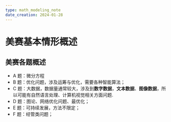 ```yaml
---
type: math_modeling_note
date_creation: 2024-01-28
---
```

# 美赛基本情形概述
## 美赛各题概述
- A 题：微分方程
- B 题：优化问题，涉及运筹与优化，需要各种智能算法；
- C 题：大数据，数据量通常较大，涉及到**数字数据**，**文本数据**、**图像数据**，所以可能有自然语言处理、计算机视觉相关方面问题.
- D 题：图论、网络优化问题、最优化；
- E 题：可持续发展，方法不限定；
- F 题：经管类问题；

